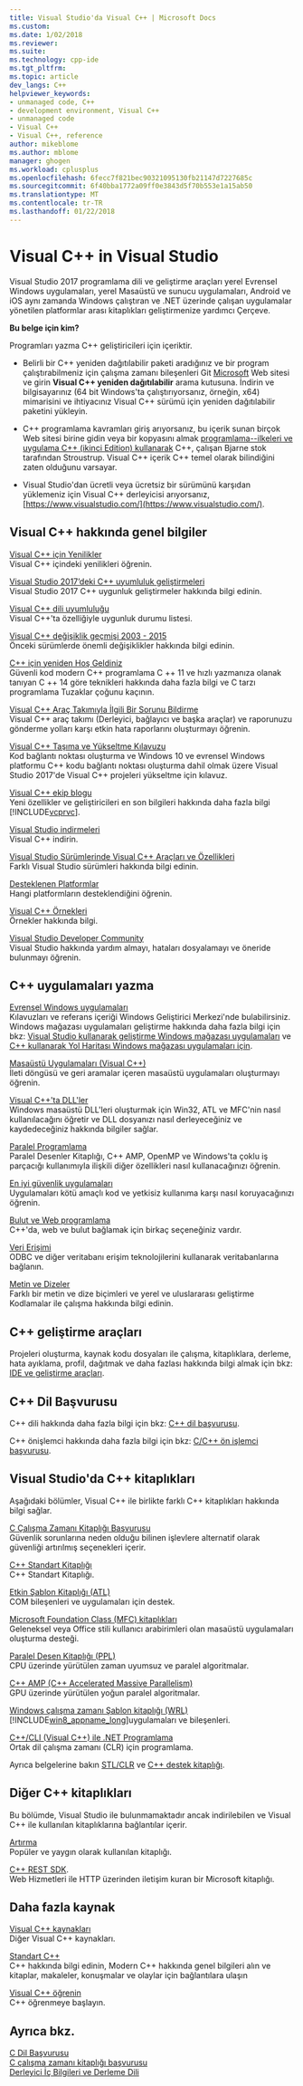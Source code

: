 ```yaml
---
title: Visual Studio'da Visual C++ | Microsoft Docs
ms.custom: 
ms.date: 1/02/2018
ms.reviewer: 
ms.suite: 
ms.technology: cpp-ide
ms.tgt_pltfrm: 
ms.topic: article
dev_langs: C++
helpviewer_keywords:
- unmanaged code, C++
- development environment, Visual C++
- unmanaged code
- Visual C++
- Visual C++, reference
author: mikeblome
ms.author: mblome
manager: ghogen
ms.workload: cplusplus
ms.openlocfilehash: 6fecc7f821bec90321095130fb21147d7227685c
ms.sourcegitcommit: 6f40bba1772a09ff0e3843d5f70b553e1a15ab50
ms.translationtype: MT
ms.contentlocale: tr-TR
ms.lasthandoff: 01/22/2018
---
```

# <a name="visual-c-in-visual-studio"></a>Visual C++ in Visual Studio

Visual Studio 2017 programlama dili ve geliştirme araçları yerel Evrensel Windows uygulamaları, yerel Masaüstü ve sunucu uygulamaları, Android ve iOS aynı zamanda Windows çalıştıran ve .NET üzerinde çalışan uygulamalar yönetilen platformlar arası kitaplıkları geliştirmenize yardımcı Çerçeve.

**Bu belge için kim?**

Programları yazma C++ geliştiricileri için içeriktir.

- Belirli bir C++ yeniden dağıtılabilir paketi aradığınız ve bir program çalıştırabilmeniz için çalışma zamanı bileşenleri Git [Microsoft](http://www.microsoft.com/) Web sitesi ve girin **Visual C++ yeniden dağıtılabilir** arama kutusuna. İndirin ve bilgisayarınız (64 bit Windows'ta çalıştırıyorsanız, örneğin, x64) mimarisini ve ihtiyacınız Visual C++ sürümü için yeniden dağıtılabilir paketini yükleyin. 

- C++ programlama kavramları giriş arıyorsanız, bu içerik sunan birçok Web sitesi birine gidin veya bir kopyasını almak [programlama--ilkeleri ve uygulama C++ (ikinci Edition) kullanarak](http://stroustrup.com/Programming/) C++, çalışan Bjarne stok tarafından Stroustrup. Visual C++ içerik C++ temel olarak bilindiğini zaten olduğunu varsayar.

- Visual Studio'dan ücretli veya ücretsiz bir sürümünü karşıdan yüklemeniz için Visual C++ derleyicisi arıyorsanız, [https://www.visualstudio.com/](https://www.visualstudio.com/).

## <a name="general-information-about-visual-c"></a>Visual C++ hakkında genel bilgiler

[Visual C++ için Yenilikler](what-s-new-for-visual-cpp-in-visual-studio.md)  
Visual C++ içindeki yenilikleri öğrenin.

[Visual Studio 2017’deki C++ uyumluluk geliştirmeleri](cpp-conformance-improvements-2017.md)  
Visual Studio 2017 C++ uygunluk geliştirmeler hakkında bilgi edinin.

[Visual C++ dili uyumluluğu](visual-cpp-language-conformance.md)  
Visual C++'ta özelliğiyle uygunluk durumu listesi.

[Visual C++ değişiklik geçmişi 2003 - 2015](porting/visual-cpp-change-history-2003-2015.md)  
Önceki sürümlerde önemli değişiklikler hakkında bilgi edinin.

[C++ için yeniden Hoş Geldiniz](cpp/welcome-back-to-cpp-modern-cpp.md)  
Güvenli kod modern C++ programlama C ++ 11 ve hızlı yazmanıza olanak tanıyan C ++ 14 göre teknikleri hakkında daha fazla bilgi ve C tarzı programlama Tuzaklar çoğunu kaçının.

[Visual C++ Araç Takımıyla İlgili Bir Sorunu Bildirme](how-to-report-a-problem-with-the-visual-cpp-toolset.md)  
 Visual C++ araç takımı (Derleyici, bağlayıcı ve başka araçlar) ve raporunuzu gönderme yolları karşı etkin hata raporlarını oluşturmayı öğrenin.

[Visual C++ Taşıma ve Yükseltme Kılavuzu](porting/visual-cpp-porting-and-upgrading-guide.md)  
Kod bağlantı noktası oluşturma ve Windows 10 ve evrensel Windows platformu C++ kodu bağlantı noktası oluşturma dahil olmak üzere Visual Studio 2017'de Visual C++ projeleri yükseltme için kılavuz.

[Visual C++ ekip blogu](http://blogs.msdn.com/b/vcblog/)  
 Yeni özellikler ve geliştiricileri en son bilgileri hakkında daha fazla bilgi [!INCLUDE[vcprvc](build/includes/vcprvc_md.md)].

[Visual Studio indirmeleri](http://go.microsoft.com/fwlink/p/?linkid=235233)  
Visual C++ indirin.

[Visual Studio Sürümlerinde Visual C++ Araçları ve Özellikleri](ide/visual-cpp-tools-and-features-in-visual-studio-editions.md)  
Farklı Visual Studio sürümleri hakkında bilgi edinin.

[Desteklenen Platformlar](supported-platforms-visual-cpp.md)  
Hangi platformların desteklendiğini öğrenin.

[Visual C++ Örnekleri](visual-cpp-samples.md)  
Örnekler hakkında bilgi.

[Visual Studio Developer Community](https://developercommunity.visualstudio.com/)  
Visual Studio hakkında yardım almayı, hataları dosyalamayı ve öneride bulunmayı öğrenin.

## <a name="writing-applications-in-c"></a>C++ uygulamaları yazma

[Evrensel Windows uygulamaları](windows/universal-windows-apps-cpp.md)  
Kılavuzları ve referans içeriği Windows Geliştirici Merkezi'nde bulabilirsiniz. Windows mağazası uygulamaları geliştirme hakkında daha fazla bilgi için bkz: [Visual Studio kullanarak geliştirme Windows mağazası uygulamaları](http://go.microsoft.com/fwlink/p/?LinkId=248364) ve [C++ kullanarak Yol Haritası Windows mağazası uygulamaları için](http://go.microsoft.com/fwlink/p/?LinkId=244654).

[Masaüstü Uygulamaları (Visual C++)](windows/desktop-applications-visual-cpp.md)  
İleti döngüsü ve geri aramalar içeren masaüstü uygulamaları oluşturmayı öğrenin.

[Visual C++'ta DLL'ler](build/dlls-in-visual-cpp.md)  
Windows masaüstü DLL'leri oluşturmak için Win32, ATL ve MFC'nin nasıl kullanılacağını öğretir ve DLL dosyanızı nasıl derleyeceğiniz ve kaydedeceğiniz hakkında bilgiler sağlar.

[Paralel Programlama](parallel/parallel-programming-in-visual-cpp.md)  
Paralel Desenler Kitaplığı, C++ AMP, OpenMP ve Windows'ta çoklu iş parçacığı kullanımıyla ilişkili diğer özellikleri nasıl kullanacağınızı öğrenin.

[En iyi güvenlik uygulamaları](security/security-best-practices-for-cpp.md)  
Uygulamaları kötü amaçlı kod ve yetkisiz kullanıma karşı nasıl koruyacağınızı öğrenin.

[Bulut ve Web programlama](cloud/cloud-and-web-programming-in-visual-cpp.md)  
C++'da, web ve bulut bağlamak için birkaç seçeneğiniz vardır.

[Veri Erişimi](http://msdn.microsoft.com/Library/a9455752-39c4-4457-b14e-197772d3df0b)  
ODBC ve diğer veritabanı erişim teknolojilerini kullanarak veritabanlarına bağlanın.

[Metin ve Dizeler](text/text-and-strings-in-visual-cpp.md)  
Farklı bir metin ve dize biçimleri ve yerel ve uluslararası geliştirme Kodlamalar ile çalışma hakkında bilgi edinin.

## <a name="c-development-tools"></a>C++ geliştirme araçları

Projeleri oluşturma, kaynak kodu dosyaları ile çalışma, kitaplıklara, derleme, hata ayıklama, profil, dağıtmak ve daha fazlası hakkında bilgi almak için bkz: [IDE ve geliştirme araçları](ide/ide-and-tools-for-visual-cpp-development.md).

## <a name="c-language-reference"></a>C++ Dil Başvurusu

C++ dili hakkında daha fazla bilgi için bkz: [C++ dil başvurusu](cpp/cpp-language-reference.md).

C++ önişlemci hakkında daha fazla bilgi için bkz: [C/C++ ön işlemci başvurusu](preprocessor/c-cpp-preprocessor-reference.md).

## <a name="c-libraries-in-visual-studio"></a>Visual Studio'da C++ kitaplıkları

Aşağıdaki bölümler, Visual C++ ile birlikte farklı C++ kitaplıkları hakkında bilgi sağlar.

[C Çalışma Zamanı Kitaplığı Başvurusu](c-runtime-library/c-run-time-library-reference.md)  
Güvenlik sorunlarına neden olduğu bilinen işlevlere alternatif olarak güvenliği artırılmış seçenekleri içerir.

[C++ Standart Kitaplığı](standard-library/cpp-standard-library-reference.md)  
C++ Standart Kitaplığı.

[Etkin Şablon Kitaplığı (ATL)](atl/atl-com-desktop-components.md)  
COM bileşenleri ve uygulamaları için destek.

[Microsoft Foundation Class (MFC) kitaplıkları](mfc/mfc-desktop-applications.md)  
Geleneksel veya Office stili kullanıcı arabirimleri olan masaüstü uygulamaları oluşturma desteği.

[Paralel Desen Kitaplığı (PPL)](parallel/concrt/parallel-patterns-library-ppl.md)  
CPU üzerinde yürütülen zaman uyumsuz ve paralel algoritmalar.

[C++ AMP (C++ Accelerated Massive Parallelism)](parallel/amp/cpp-amp-cpp-accelerated-massive-parallelism.md)  
GPU üzerinde yürütülen yoğun paralel algoritmalar.

[Windows çalışma zamanı Şablon kitaplığı (WRL)](http://msdn.microsoft.com/library/windows/apps/hh438466.aspx)  
[!INCLUDE[win8_appname_long](build/includes/win8_appname_long_md.md)]uygulamaları ve bileşenleri.

[C++/CLI (Visual C++) ile .NET Programlama](dotnet/dotnet-programming-with-cpp-cli-visual-cpp.md)  
Ortak dil çalışma zamanı (CLR) için programlama.

Ayrıca belgelerine bakın [STL/CLR](dotnet/stl-clr-library-reference.md) ve [C++ destek kitaplığı](dotnet/cpp-support-library.md).

## <a name="other-c-libraries"></a>Diğer C++ kitaplıkları

Bu bölümde, Visual Studio ile bulunmamaktadır ancak indirilebilen ve Visual C++ ile kullanılan kitaplıklarına bağlantılar içerir.

[Artırma](http://www.boost.org/)  
Popüler ve yaygın olarak kullanılan kitaplığı.

[C++ REST SDK](http://casablanca.codeplex.com).  
Web Hizmetleri ile HTTP üzerinden iletişim kuran bir Microsoft kitaplığı.

## <a name="more-resources"></a>Daha fazla kaynak

[Visual C++ kaynakları](http://msdn.microsoft.com/vstudio/hh386302.aspx)  
Diğer Visual C++ kaynakları.

[Standart C++](http://isocpp.org/)  
C++ hakkında bilgi edinin, Modern C++ hakkında genel bilgileri alın ve kitaplar, makaleler, konuşmalar ve olaylar için bağlantılara ulaşın

[Visual C++ öğrenin](http://msdn.microsoft.com/vstudio/hh386302.aspx)  
C++ öğrenmeye başlayın.

## <a name="see-also"></a>Ayrıca bkz.

[C Dil Başvurusu](c-language/c-language-reference.md)   
[C çalışma zamanı kitaplığı başvurusu](c-runtime-library/c-run-time-library-reference.md)   
[Derleyici İç Bilgileri ve Derleme Dili](intrinsics/compiler-intrinsics-and-assembly-language.md)
